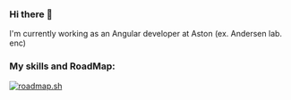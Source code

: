 ### Hi there 👋

I'm currently working as an Angular developer at Aston (ex. Andersen lab. enc)

### My skills and RoadMap:

[![roadmap.sh](https://api.roadmap.sh/v1-badge/tall/64b04fcd5f038d81eeb06dae?variant=light)](https://roadmap.sh)

<!--
**Xambey/xambey** is a ✨ _special_ ✨ repository because its `README.md` (this file) appears on your GitHub profile.

Here are some ideas to get you started:

- 🔭 I’m currently working on ...
- 🌱 I’m currently learning ...
- 👯 I’m looking to collaborate on ...
- 🤔 I’m looking for help with ...
- 💬 Ask me about ...
- 📫 How to reach me: ...
- 😄 Pronouns: ...
- ⚡ Fun fact: ...
-->
